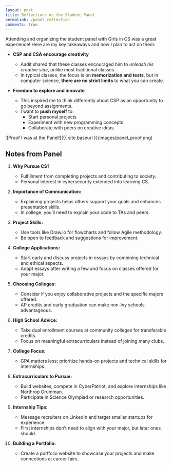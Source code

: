 ```yaml
---
layout: post
title: Reflections on the Student Panel
permalink: /panel_reflection
comments: true
---
```


Attending and organizing the student panel with Girls in CS was a great experience! Here are my key takeaways and how I plan to act on them:  

- **CSP and CSA encourage creativity**  
  - Aadit shared that these classes encouraged him to *unleash his creative side*, unlike most traditional classes.  
  - In typical classes, the focus is on **memorization and tests**, but in computer science, **there are no strict limits** to what you can create.  

- **Freedom to explore and innovate**  
  - This inspired me to think differently about CSP as an opportunity to go beyond assignments.  
  - I want to **push myself** to:  
    - Start personal projects  
    - Experiment with new programming concepts  
    - Collaborate with peers on creative ideas  


![Proof I was at the Panel!]({{ site.baseurl }}/images/panel_proof.png)

## Notes from Panel

1. **Why Pursue CS?**  
   - Fulfillment from completing projects and contributing to society.  
   - Personal interest in cybersecurity extended into learning CS.  

2. **Importance of Communication:**  
   - Explaining projects helps others support your goals and enhances presentation skills.  
   - In college, you’ll need to explain your code to TAs and peers.  

3. **Project Skills:**  
   - Use tools like Draw.io for flowcharts and follow Agile methodology.  
   - Be open to feedback and suggestions for improvement.  

4. **College Applications:**  
   - Start early and discuss projects in essays by combining technical and ethical aspects.  
   - Adapt essays after writing a few and focus on classes offered for your major.  

5. **Choosing Colleges:**  
   - Consider if you enjoy collaborative projects and the specific majors offered.  
   - AP credits and early graduation can make non-Ivy schools advantageous.  

6. **High School Advice:**  
   - Take dual enrollment courses at community colleges for transferable credits.  
   - Focus on meaningful extracurriculars instead of joining many clubs.  

7. **College Focus:**  
   - GPA matters less; prioritize hands-on projects and technical skills for internships.  

8. **Extracurriculars to Pursue:**  
   - Build websites, compete in CyberPatriot, and explore internships like Northrop Grumman.  
   - Participate in Science Olympiad or research opportunities.  

9. **Internship Tips:**  
   - Message recruiters on LinkedIn and target smaller startups for experience.  
   - First internships don’t need to align with your major, but later ones should.  

10. **Building a Portfolio:**  
    - Create a portfolio website to showcase your projects and make connections at career fairs.  
